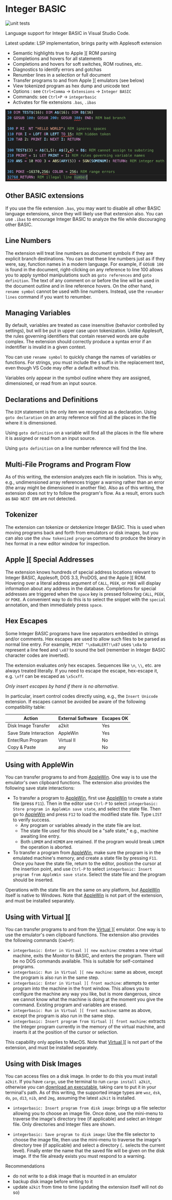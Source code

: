 # Integer BASIC

![unit tests](https://github.com/dfgordon/vscode-language-integerbasic/actions/workflows/node.js.yml/badge.svg)

Language support for Integer BASIC in Visual Studio Code.

Latest update: LSP implementation, brings parity with Applesoft extension

* Semantic highlights true to Apple ][ ROM parsing
* Completions and hovers for all statements
* Completions and hovers for soft switches, ROM routines, etc.
* Diagnostics to identify errors and gotchas
* Renumber lines in a selection or full document
* Transfer programs to and from Apple ][ emulators (see below)
* View tokenized program as hex dump and unicode text
* Options : see `Ctrl+Comma` -> `Extensions` -> `Integer BASIC`
* Commands: see `Ctrl+P` -> `integerbasic`
* Activates for file extensions `.bas`, `.ibas`

<img src="sample/demo.png" alt="session capture"/>

## Other BASIC extensions

If you use the file extension `.bas`, you may want to disable all other BASIC language extensions, since they will likely use that extension also.  You can use `.ibas` to encourage Integer BASIC to analyze the file while discouraging other BASIC.

## Line Numbers

The extension will treat line numbers as document symbols if they are explicit branch destinations.  You can treat these line numbers just as if they were, say, function names in a modern language.  For example, if `GOSUB 100` is found in the document, right-clicking on any reference to line 100 allows you to apply symbol manipulations such as `goto references` and `goto definition`.  The text of any comment on or before the line will be used in the document outline and in line reference hovers.  On the other hand, `rename symbol` cannot be used with line numbers.  Instead, use the `renumber lines` command if you want to renumber.

## Managing Variables

By default, variables are treated as case insensitive (behavior controlled by settings), but will be put in upper case upon tokenization.  Unlike Applesoft, the rules governing identifiers that contain reserved words are quite complex.  The extension should correctly produce a syntax error if an indentifier is invalid in a given context.

You can use `rename symbol` to quickly change the names of variables or functions.  For strings, you must include the `$` suffix in the replacement text, even though VS Code may offer a default without this.

Variables only appear in the symbol outline where they are assigned, dimensioned, or read from an input source.

## Declarations and Definitions

The `DIM` statement is the only item we recognize as a declaration.  Using `goto declaration` on an array reference will find all the places in the file where it is dimensioned.

Using `goto definition` on a variable will find all the places in the file where it is assigned or read from an input source.

Using `goto definition` on a line number reference will find the line.

## Multi-File Programs and Program Flow

As of this writing, the extension analyzes each file in isolation.  This is why, e.g., undimensioned array references trigger a warning rather than an error (the array might be dimensioned in another file).  Also as of this writing, the extension does not try to follow the program's flow.  As a result, errors such as `BAD NEXT ERR` are not detected.

## Tokenizer

The extension can tokenize or detokenize Integer BASIC.  This is used when moving programs back and forth from emulators or disk images, but you can also use the `show tokenized program` command to produce the binary in hex format in a new editor window for inspection.

## Apple ][ Special Addresses

The extension knows hundreds of special address locations relevant to Integer BASIC, Applesoft, DOS 3.3, ProDOS, and the Apple ][ ROM.  Hovering over a literal address argument of `CALL`, `PEEK`, or `POKE` will display information about any address in the database.  Completions for special addresses are triggered when the `space` key is pressed following `CALL`, `PEEK`, or `POKE`.  A convenient way to do this is to select the snippet with the `special` annotation, and then immediately press `space`.

## Hex Escapes

Some Integer BASIC programs have line separators embedded in strings and/or comments.  Hex escapes are used to allow such files to be parsed as normal line entry.  For example, `PRINT "\x8aALERT!\x87` uses `\x8a` to represent a line feed and `\x87` to sound the bell (remember in Integer BASIC character codes are inverted).

The extension evaluates *only* hex escapes.  Sequences like `\n`, `\\`, etc. are always treated literally.  If you need to escape the escape, hex-escape it, e.g. `\xff` can be escaped as `\x5cxff`.

*Only insert escapes by hand if there is no alternative*.

In particular, insert control codes directly using, e.g., the `Insert Unicode` extension.  If escapes cannot be avoided be aware of the following compatibility table:

Action | External Software | Escapes OK
-------|---------------------|-----------
Disk Image Transfer | a2kit | Yes
Save State Interaction | AppleWin | Yes
Enter/Run Program | Virtual II | No
Copy & Paste | any | No

## Using with AppleWin

You can transfer programs to and from [AppleWin](https://github.com/AppleWin/AppleWin).  One way is to use the emulator's own clipboard functions.  The extension also provides the following save state interactions:

* To transfer a program to [AppleWin](https://github.com/AppleWin/AppleWin), first use [AppleWin](https://github.com/AppleWin/AppleWin) to create a state file (press `F11`).  Then in the editor use `Ctrl-P` to select `integerbasic: Store program in AppleWin save state`, and select the state file.  Then go to [AppleWin](https://github.com/AppleWin/AppleWin) and press `F12` to load the modified state file.  Type `LIST` to verify success.
	- Any program or variables already in the state file are lost.
	- The state file used for this should be a "safe state," e.g., machine awaiting line entry.
	- Both `LOMEM` and `HIMEM` are retained.  If the program would break `LOMEM` the operation is aborted.
* To transfer a program from [AppleWin](https://github.com/AppleWin/AppleWin), make sure the program is in the emulated machine's memory, and create a state file by pressing `F11`.  Once you have the state file, return to the editor, position the cursor at the insertion point, and use `Ctrl-P` to select `integerbasic: Insert program from AppleWin save state`.  Select the state file and the program should be inserted.

Operations with the state file are the same on any platform, but [AppleWin](https://github.com/AppleWin/AppleWin) itself is native to Windows.  Note that [AppleWin](https://github.com/AppleWin/AppleWin) is not part of the extension, and must be installed separately.

## Using with Virtual ][

You can transfer programs to and from the [Virtual \]\[](https://virtualii.com) emulator.  One way is to use the emulator's own clipboard functions.  The extension also provides the following commands (`Cmd+P`):

* `integerbasic: Enter in Virtual ][ new machine`: creates a new virtual machine, exits the Monitor to BASIC, and enters the program.  There will be no DOS commands available.  This is suitable for self-contained programs.
* `integerbasic: Run in Virtual ][ new machine`: same as above, except the program is also run in the same step.
* `integerbasic: Enter in Virtual ][ front machine`: attempts to enter program into the machine in the front window.  This allows you to configure the machine any way you like, but is more dangerous, since we cannot know what the machine is doing at the moment you give the command.  Existing program and variables are erased.
* `integerbasic: Run in Virtual ][ front machine`: same as above, except the program is also run in the same step.
* `integerbasic: Insert program from Virtual ][ front machine`: extracts the Integer program currently in the memory of the virtual machine, and inserts it at the position of the cursor or selection.

This capability only applies to MacOS. Note that [Virtual \]\[](https://virtualii.com) is not part of the extension, and must be installed separately.

## Using with Disk Images

You can access files on a disk image.  In order to do this you must install `a2kit`.  If you have `cargo`, use the terminal to run `cargo install a2kit`, otherwise you can [download an executable](https://github.com/dfgordon/a2kit/releases), taking care to put it in your terminal's path.  As of this writing, the supported image types are `woz`, `dsk`, `do`, `po`, `d13`, `nib`, and `2mg`, assuming the latest `a2kit` is installed.

* `integerbasic: Insert program from disk image`: brings up a file selector allowing you to choose an image file.  Once done, use the mini-menu to traverse the image's directory tree (if applicable) and select an Integer file.  Only directories and Integer files are shown.

* `integerbasic: Save program to disk image`: Use the file selector to choose the image file, then use the mini-menu to traverse the image's directory tree (if applicable) and select a directory (`.` selects the current level).  Finally enter the name that the saved file will be given on the disk image.  If the file already exists you must respond to a warning.

Recommendations

* do not write to a disk image that is mounted in an emulator
* backup disk image before writing to it
* update `a2kit` from time to time (updating the extension itself will not do so)